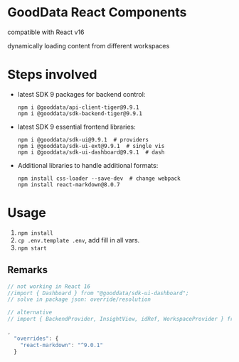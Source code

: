 # GoodData React Components

compatible with React v16

dynamically loading content from different workspaces

# Steps involved

- latest SDK 9 packages for backend control: 
  ```
  npm i @gooddata/api-client-tiger@9.9.1
  npm i @gooddata/sdk-backend-tiger@9.9.1
  ```
- latest SDK 9 essential frontend libraries: 
  ```
  npm i @gooddata/sdk-ui@9.9.1  # providers
  npm i @gooddata/sdk-ui-ext@9.9.1  # single vis
  npm i @gooddata/sdk-ui-dashboard@9.9.1  # dash
  ```
- Additional libraries to handle additional formats:
  ```
  npm install css-loader --save-dev  # change webpack
  npm install react-markdown@8.0.7
  
  ```

# Usage

1. `npm install`
2. `cp .env.template .env`, add fill in all vars.
3. `npm start`

## Remarks

```js
// not working in React 16
//import { Dashboard } from "@gooddata/sdk-ui-dashboard";
// solve in package json: override/resolution

// alternative
// import { BackendProvider, InsightView, idRef, WorkspaceProvider } from "@gooddata/sdk-ui-all";

,
  "overrides": {
    "react-markdown": "^9.0.1"
  }

```

